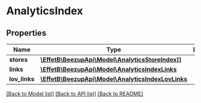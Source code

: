 # AnalyticsIndex

## Properties
Name | Type | Description | Notes
------------ | ------------- | ------------- | -------------
**stores** | [**\EffetB\BeezupApi\Model\AnalyticsStoreIndex[]**](AnalyticsStoreIndex.md) |  | 
**links** | [**\EffetB\BeezupApi\Model\AnalyticsIndexLinks**](AnalyticsIndexLinks.md) |  | 
**lov_links** | [**\EffetB\BeezupApi\Model\AnalyticsIndexLovLinks**](AnalyticsIndexLovLinks.md) |  | [optional] 

[[Back to Model list]](../README.md#documentation-for-models) [[Back to API list]](../README.md#documentation-for-api-endpoints) [[Back to README]](../README.md)


